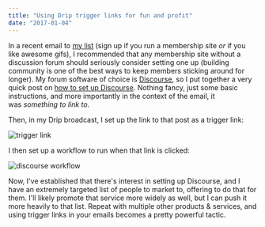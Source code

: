 ```yaml
---
title: "Using Drip trigger links for fun and profit"
date: "2017-01-04"
---
```


In a recent email to [my list](https://memberup.co/strategy/) (sign up if you run a membership site _or_ if you like awesome gifs), I recommended that any membership site without a discussion forum should seriously consider setting one up (building community is one of the best ways to keep members sticking around for longer). My forum software of choice is [Discourse](https://www.discourse.org/), so I put together a very quick post on [how to set up Discourse](https://memberup.co/set-discourse-membership-site/). Nothing fancy, just some basic instructions, and more importantly in the context of the email, it was _something to link to._

Then, in my Drip broadcast, I set up the link to that post as a trigger link:

![trigger link](images/trigger-link-300x242.png)

I then set up a workflow to run when that link is clicked:

![discourse workflow](images/discourse-workflow-273x300.png)

Now, I've established that there's interest in setting up Discourse, and I have an extremely targeted list of people to market to, offering to do that for them. I'll likely promote that service more widely as well, but I can push it more heavily to that list. Repeat with multiple other products & services, and using trigger links in your emails becomes a pretty powerful tactic.

